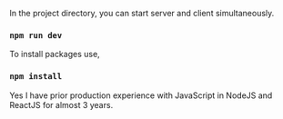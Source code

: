 
In the project directory, you can start server and client simultaneously.

### `npm run dev`

To install packages use,

### `npm install`


Yes I have prior production experience with JavaScript in NodeJS and ReactJS for almost 3 years.
